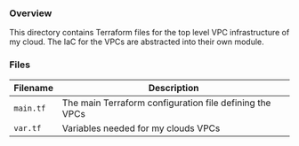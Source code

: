 ### Overview

This directory contains Terraform files for the top level VPC infrastructure of my cloud.  The IaC for the VPCs are 
abstracted into their own module.

### Files

| Filename                 | Description                                                                 |
|--------------------------|-----------------------------------------------------------------------------|
| `main.tf`                | The main Terraform configuration file defining the VPCs                     |
| `var.tf`                 | Variables needed for my clouds VPCs                                         |